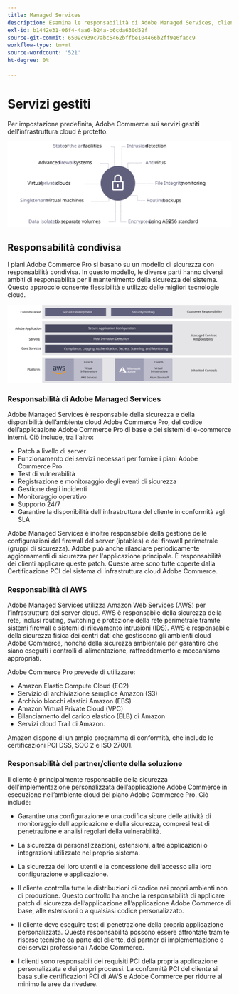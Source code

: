 ```yaml
---
title: Managed Services
description: Esamina le responsabilità di Adobe Managed Services, clienti e fornitori di servizi cloud per l’implementazione di Adobe Commerce sull’infrastruttura cloud.
exl-id: b1442e31-06f4-4aa6-b24a-b6cda630d52f
source-git-commit: 6509c939c7abc5462bffbe104466b2ff9e6fadc9
workflow-type: tm+mt
source-wordcount: '521'
ht-degree: 0%

---
```


# Servizi gestiti

Per impostazione predefinita, Adobe Commerce sui servizi gestiti dell’infrastruttura cloud è protetto.

![Diagramma che mostra i servizi gestiti di Adobe Commerce](../../../assets/playbooks/managed-services.svg)

## Responsabilità condivisa

I piani Adobe Commerce Pro si basano su un modello di sicurezza con responsabilità condivisa. In questo modello, le diverse parti hanno diversi ambiti di responsabilità per il mantenimento della sicurezza del sistema. Questo approccio consente flessibilità e utilizzo delle migliori tecnologie cloud.

![Diagramma che mostra il modello di responsabilità condivisa di Adobe Commerce](../../../assets/playbooks/shared-responsibility.svg)

### Responsabilità di Adobe Managed Services

Adobe Managed Services è responsabile della sicurezza e della disponibilità dell’ambiente cloud Adobe Commerce Pro, del codice dell’applicazione Adobe Commerce Pro di base e dei sistemi di e-commerce interni. Ciò include, tra l&#39;altro:

- Patch a livello di server
- Funzionamento dei servizi necessari per fornire i piani Adobe Commerce Pro
- Test di vulnerabilità
- Registrazione e monitoraggio degli eventi di sicurezza
- Gestione degli incidenti
- Monitoraggio operativo
- Supporto 24/7
- Garantire la disponibilità dell&#39;infrastruttura del cliente in conformità agli SLA

Adobe Managed Services è inoltre responsabile della gestione delle configurazioni del firewall del server (iptables) e del firewall perimetrale (gruppi di sicurezza). Adobe può anche rilasciare periodicamente aggiornamenti di sicurezza per l&#39;applicazione principale. È responsabilità dei clienti applicare queste patch. Queste aree sono tutte coperte dalla Certificazione PCI del sistema di infrastruttura cloud Adobe Commerce.

### Responsabilità di AWS

Adobe Managed Services utilizza Amazon Web Services (AWS) per l’infrastruttura del server cloud. AWS è responsabile della sicurezza della rete, inclusi routing, switching e protezione della rete perimetrale tramite sistemi firewall e sistemi di rilevamento intrusioni (IDS). AWS è responsabile della sicurezza fisica dei centri dati che gestiscono gli ambienti cloud Adobe Commerce, nonché della sicurezza ambientale per garantire che siano eseguiti i controlli di alimentazione, raffreddamento e meccanismo appropriati.

Adobe Commerce Pro prevede di utilizzare:

- Amazon Elastic Compute Cloud (EC2)
- Servizio di archiviazione semplice Amazon (S3)
- Archivio blocchi elastici Amazon (EBS)
- Amazon Virtual Private Cloud (VPC)
- Bilanciamento del carico elastico (ELB) di Amazon
- Servizi cloud Trail di Amazon.

Amazon dispone di un ampio programma di conformità, che include le certificazioni PCI DSS, SOC 2 e ISO 27001.

### Responsabilità del partner/cliente della soluzione

Il cliente è principalmente responsabile della sicurezza dell’implementazione personalizzata dell’applicazione Adobe Commerce in esecuzione nell’ambiente cloud del piano Adobe Commerce Pro. Ciò include:

- Garantire una configurazione e una codifica sicure delle attività di monitoraggio dell&#39;applicazione e della sicurezza, compresi test di penetrazione e analisi regolari della vulnerabilità.

- La sicurezza di personalizzazioni, estensioni, altre applicazioni o integrazioni utilizzate nel proprio sistema.

- La sicurezza dei loro utenti e la concessione dell&#39;accesso alla loro configurazione e applicazione.

- Il cliente controlla tutte le distribuzioni di codice nei propri ambienti non di produzione. Questo controllo ha anche la responsabilità di applicare patch di sicurezza dell’applicazione all’applicazione Adobe Commerce di base, alle estensioni o a qualsiasi codice personalizzato.

- Il cliente deve eseguire test di penetrazione della propria applicazione personalizzata. Queste responsabilità possono essere affrontate tramite risorse tecniche da parte del cliente, dei partner di implementazione o dei servizi professionali Adobe Commerce.

- I clienti sono responsabili dei requisiti PCI della propria applicazione personalizzata e dei propri processi. La conformità PCI del cliente si basa sulle certificazioni PCI di AWS e Adobe Commerce per ridurre al minimo le aree da rivedere.
